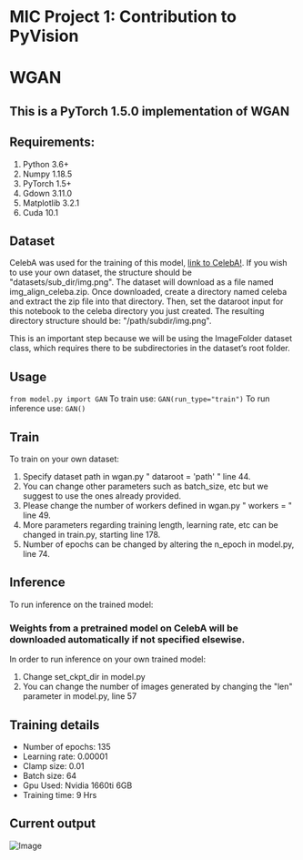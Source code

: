 # MIC Project 1: Contribution to PyVision
# WGAN

## This is a PyTorch 1.5.0 implementation of WGAN 
## Requirements: 
1. Python 3.6+ 
2. Numpy 1.18.5
3. PyTorch 1.5+
4. Gdown 3.11.0
5. Matplotlib 3.2.1
6. Cuda 10.1

## Dataset
CelebA was used for the training of this model, [link to CelebA!](http://mmlab.ie.cuhk.edu.hk/projects/CelebA.html). 
If you wish to use your own dataset, the structure should be "datasets/sub_dir/img.png". The dataset will download as a file named img_align_celeba.zip. Once downloaded, create a directory named celeba and extract the zip file into that directory. Then, set the dataroot input for this notebook to the celeba directory you just created. The resulting directory structure should be: "/path/subdir/img.png".

This is an important step because we will be using the ImageFolder dataset class, which requires there to be subdirectories in the dataset’s root folder.
## Usage

``` from model.py import GAN ```
To train use:
``` GAN(run_type="train") ```
To run inference use:
``` GAN() ```

## Train
To train on your own dataset:
1. Specify dataset path in wgan.py " dataroot = 'path' " line 44.
2. You can change other parameters such as batch_size, etc but we suggest to use the ones already provided.
3. Please change the number of workers defined in wgan.py " workers = " line 49. 
4. More parameters regarding training length, learning rate, etc can be changed in train.py, starting line 178.
5. Number of epochs can be changed by altering the n_epoch in model.py, line 74.

## Inference
To run inference on the trained model:
### Weights from a pretrained model on CelebA will be downloaded automatically if not specified elsewise.
In order to run inference on your own trained model:
1. Change set_ckpt_dir in model.py
2. You can change the number of images generated by changing the "len" parameter in model.py, line 57

## Training details
* Number of epochs: 135
* Learning rate: 0.00001
* Clamp size: 0.01
* Batch size: 64
* Gpu Used: Nvidia 1660ti 6GB
* Training time: 9 Hrs


## Current output
![Image](current_output_imgs/test36.png)
